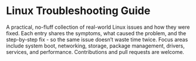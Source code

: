 # Linux Troubleshooting Guide

A practical, no-fluff collection of real-world Linux issues and how they were fixed. Each entry shares the symptoms, what caused the problem, and the step-by-step fix - so the same issue doesn’t waste time twice. Focus areas include system boot, networking, storage, package management, drivers, services, and performance. Contributions and pull requests are welcome.
